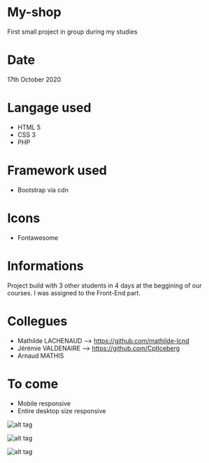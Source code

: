 # My-shop
First small project in group during my studies

# Date
17th October 2020

# Langage used
- HTML 5
- CSS 3
- PHP

# Framework used
- Bootstrap via cdn

# Icons
- Fontawesome

# Informations
Project build with 3 other students in 4 days at the beggining of our courses.
I was assigned to the Front-End part.

# Collegues
- Mathilde LACHENAUD --> https://github.com/mathilde-lcnd
- Jérémie VALDENAIRE --> https://github.com/CptIceberg
- Arnaud MATHIS 


# To come
- Mobile responsive
- Entire desktop size responsive


![alt tag](https://user-images.githubusercontent.com/73991398/99702511-2807e880-2a96-11eb-8345-06b25aeb115f.png)

![alt tag](https://user-images.githubusercontent.com/73991398/99702530-30f8ba00-2a96-11eb-86ab-7901c5db3ade.png)

![alt tag](https://user-images.githubusercontent.com/73991398/99702600-48d03e00-2a96-11eb-92f8-23d4066bd28f.png)
